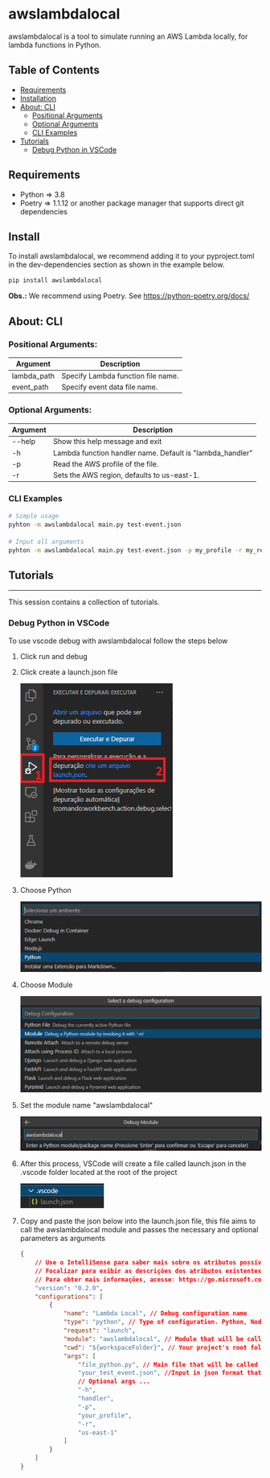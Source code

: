 # awslambdalocal
awslambdalocal is a tool to simulate running an AWS Lambda locally, for lambda functions in Python.


## Table of Contents

* [Requirements](#requirements)
* [Installation](#install)
* [About: CLI](#about-cli)
    * [Positional Arguments](#positional-arguments)
    * [Optional Arguments](#optional-arguments)
    * [CLI Examples](#cli-examples)
* [Tutorials](#tutorials)
    * [Debug Python in VSCode](#debug-python-in-vscode)


## Requirements

* Python => 3.8
* Poetry => 1.1.12 or another package manager that supports direct git dependencies


## Install

To install awslambdalocal, we recommend adding it to your pyproject.toml in the dev-dependencies section as shown in the example below.

```bash
pip install awslambdalocal
```
**Obs.:** We recommend using Poetry. See https://python-poetry.org/docs/ 


## About: CLI

### Positional Arguments:
| Argument    | Description                                                 |
|-------------|-------------------------------------------------------------|
| lambda_path | Specify Lambda function file name.                          |
| event_path  | Specify event data file name.                               |

### Optional Arguments:
| Argument    | Description                                                 |
|-------------|-------------------------------------------------------------|
| --help      | Show this help message and exit                             |
| -h          | Lambda function handler name. Default is "lambda_handler"   |
| -p          | Read the AWS profile of the file.                           |
| -r          | Sets the AWS region, defaults to us-east-1.                 |


### CLI Examples
```sh
# Simple usage
pyhton -m awslambdalocal main.py test-event.json

# Input all arguments
pyhton -m awslambdalocal main.py test-event.json -p my_profile -r my_region -h lambda_handler -t 30
```


## Tutorials
---
This session contains a collection of tutorials.

### Debug Python in VSCode
To use vscode debug with awslambdalocal follow the steps below

1. Click run and debug
2. Click create a launch.json file

    ![](https://github.com/miqueiasbrs/py-aws-lambda-local/raw/master/docs/step_1.png)
3. Choose Python

    ![](https://github.com/miqueiasbrs/py-aws-lambda-local/raw/master/docs/step_2.png)
4. Choose Module

    ![](https://github.com/miqueiasbrs/py-aws-lambda-local/raw/master/docs/step_3.png)
5. Set the module name "awslambdalocal"

    ![](https://github.com/miqueiasbrs/py-aws-lambda-local/raw/master/docs/step_4.png)
6. After this process, VSCode will create a file called launch.json in the .vscode folder located at the root of the project

    ![](https://github.com/miqueiasbrs/py-aws-lambda-local/raw/master/docs/step_5.png)
6. Copy and paste the json below into the launch.json file, this file aims to call the awslambdalocal module and passes the necessary and optional parameters as arguments

    ```json
    {
        // Use o IntelliSense para saber mais sobre os atributos possíveis.
        // Focalizar para exibir as descrições dos atributos existentes.
        // Para obter mais informações, acesse: https://go.microsoft.com/fwlink/?linkid=830387
        "version": "0.2.0",
        "configurations": [
            {
                "name": "Lambda Local", // Debug configuration name
                "type": "python", // Type of configuration. Python, Node and etc.
                "request": "launch",
                "module": "awslambdalocal", // Module that will be called,
                "cwd": "${workspaceFolder}", // Your project's root folder
                "args": [
                    "file_python.py", // Main file that will be called by lambda
                    "your_test_event.json", //Input in json format that will be received by lambda
                    // Optional args ...
                    "-h",
                    "handler",
                    "-p",
                    "your_profile",
                    "-r",
                    "us-east-1"
                ]
            }
        ]
    }
    ```